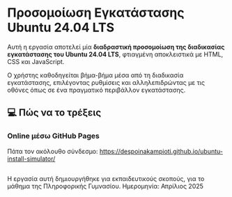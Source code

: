 # Προσομοίωση Εγκατάστασης Ubuntu 24.04 LTS

Αυτή η εργασία αποτελεί μία **διαδραστική προσομοίωση της διαδικασίας εγκατάστασης του Ubuntu 24.04 LTS**, φτιαγμένη αποκλειστικά με HTML, CSS και JavaScript.

Ο χρήστης καθοδηγείται βήμα-βήμα μέσα από τη διαδικασία εγκατάστασης, επιλέγοντας ρυθμίσεις και αλληλεπιδρώντας με τις οθόνες όπως σε ένα πραγματικό περιβάλλον εγκατάστασης.

## 💻 Πώς να το τρέξεις

### Online μέσω GitHub Pages

Πάτα τον ακόλουθο σύνδεσμο:
https://despoinakampioti.github.io/ubuntu-install-simulator/

##
Η εργασία αυτή δημιουργήθηκε για εκπαιδευτικούς σκοπούς, για το μάθημα της Πληροφορικής Γυμνασίου.
Ημερομηνία: Απρίλιος 2025

